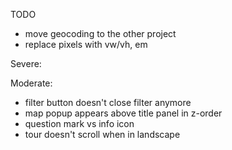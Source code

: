 TODO
- move geocoding to the other project
- replace pixels with vw/vh, em

Severe:

Moderate:
- filter button doesn't close filter anymore
- map popup appears above title panel in z-order
- question mark vs info icon
- tour doesn't scroll when in landscape
